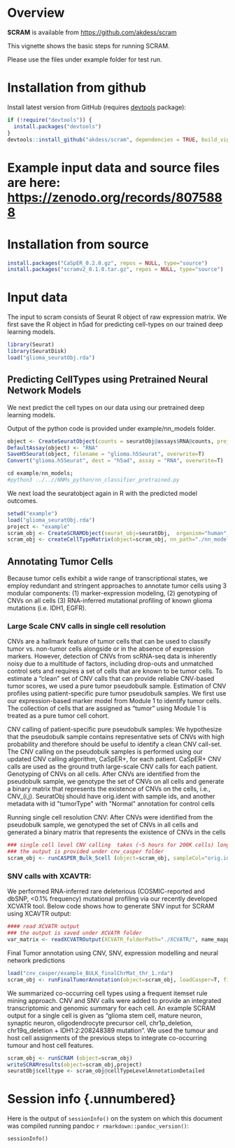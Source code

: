 
# Overview

**SCRAM** is available from https://github.com/akdess/scram 

This vignette shows the basic steps for running SCRAM.

Please use the files under example folder for test run. 

# Installation from github

Install latest version from GitHub (requires [devtools](https://github.com/hadley/devtools) package):

```r
if (!require("devtools")) {
  install.packages("devtools")
}
devtools::install_github("akdess/scram", dependencies = TRUE, build_vignettes = FALSE)
```
# Example input data and source files are here: https://zenodo.org/records/8075888

# Installation from source
```r
install.packages("CaSpER_0.2.0.gz", repos = NULL, type="source")
install.packages("scramv2_0.1.0.tar.gz", repos = NULL, type="source")
```


# Input data

The input to scram consists of Seurat R object of raw expression matrix. We first save the R object in h5ad for predicting cell-types on our trained deep learning models. 


```r
library(Seurat)
library(SeuratDisk)
load("glioma_seuratObj.rda")
```

## Predicting CellTypes using Pretrained Neural Network Models

We next predict the cell types on our data using our pretrained deep learning models.  

Output of the python code is provided under example/nn_models folder. 

```r
object <- CreateSeuratObject(counts = seuratObj@assays$RNA@counts, project = "glioma", meta.data=seuratObj@meta.data)
DefaultAssay(object) <- "RNA"
SaveH5Seurat(object, filename = "glioma.h5Seurat", overwrite=T)
Convert("glioma.h5Seurat", dest = "h5ad", assay = "RNA", overwrite=T)
```

```r
cd example/nn_models;
#python3 ../..//NNMs_python/nn_classifier_pretrained.py
```

We next load the seuratobject again in R with the predicted model outcomes. 

```r
setwd("example")
load("glioma_seuratObj.rda")
project <- "example"
scram_obj <- CreateSCRAMObject(seurat_obj=seuratObj,  organism="human", min_support=0.1, max_set_size=50) 
scram_obj <- createCellTypeMatrix(object=scram_obj, nn_path="./nn_models/", prob_thr=0.9)
```

## Annotating Tumor Cells
Because tumor cells exhibit a wide range of transcriptional states, we employ redundant and stringent approaches to annotate tumor cells using 3 modular components: (1) marker-expression modeling, (2) genotyping of CNVs on all cells (3) RNA-inferred mutational profiling of known glioma mutations (i.e. IDH1, EGFR). 

### Large Scale CNV calls in single cell resolution
CNVs are a hallmark feature of tumor cells that can be used to classify tumor vs. non-tumor cells alongside or in the absence of expression markers. However, detection of CNVs from scRNA-seq data is inherently noisy due to a multitude of factors, including drop-outs and unmatched control sets and requires a set of cells that are known to be tumor cells. To estimate a “clean” set of CNV calls that can provide reliable CNV-based tumor scores, we used a pure tumor pseudobulk sample.
Estimation of CNV profiles using patient-specific pure tumor pseudobulk samples. We first use our expression-based marker model from Module 1 to identify tumor cells. The collection of cells that are assigned as “tumor” using Module 1 is treated as a pure tumor cell cohort. 

CNV calling of patient-specific pure pseudobulk samples: We hypothesize that the pseudobulk sample contains representative sets of CNVs with high probability and therefore should be useful to identify a clean CNV call-set. The CNV calling on the pseudobulk samples is performed using our updated CNV calling algorithm, CaSpER+, for each patient. CaSpER+ CNV calls are used as the ground truth large-scale CNV calls for each patient. 
Genotyping of CNVs on all cells. After CNVs are identified from the pseudobulk sample, we genotype the set of CNVs on all cells and generate a binary matrix that represents the existence of CNVs on the cells, i.e., CNV_(i,j).
SeuratObj should have orig.ident with sample ids, and another metadata with id "tumorType" with "Normal" annotation for control cells 

Running single cell resolution CNV: After CNVs were identified from the pseudobulk sample, we genotyped the set of CNVs in all cells and generated a binary matrix that represents the existence of CNVs in the cells 

```r
### single cell level CNV calling  takes (~5 hours for 200K cells) long for large scRNA-Seq datasets. 
### the output is provided under cnv_casper folder
scram_obj <- runCASPER_Bulk_Scell (object=scram_obj, sampleCol="orig.ident", project)
```


### SNV calls with XCAVTR:

We performed RNA-inferred rare deleterious (COSMIC-reported and dbSNP, <0.1% frequency) mutational profiling via our recently developed XCVATR tool. 
Below code shows how to generate SNV input for SCRAM using XCAVTR output: 

```r
#### read XCVATR output
### the output is saved under XCVATR folder
var_matrix <- readXCVATROutput(XCVATR_folderPath="./XCVATR/", name_mapping)
```

Final Tumor annotation using CNV, SNV, expression modelling and neural network predictions

```r
load("cnv_casper/example_BULK_finalChrMat_thr_1.rda")
scram_obj <- runFinalTumorAnnotation(object=scram_obj, loadCasper=T, finalChrMat_bulk=finalChrMat_bulk, loadXCVATR=T, sampleCol="orig.ident", project="example", model_genes=c("PDGFRA" ,"EGFR"  ,"SOX2" ))
```


We summarized co-occurring cell types using a frequent itemset rule mining approach. CNV and SNV calls were added to provide an integrated transcriptomic and genomic summary for each cell. An example SCRAM output for a single cell is given as “glioma stem cell, mature neuron, synaptic neuron, oligodendrocyte precursor cell, chr1p_deletion, chr19q_deletion + IDH1:2:208248389 mutation”. We used the tumour and host cell assignments of the previous steps to integrate co-occurring tumour and host cell features.

```r
scram_obj <- runSCRAM (object=scram_obj) 
writeSCRAMresults(object=scram_obj,project)
seuratObj$celltype <- scram_obj@cellTypeLevelAnnotationDetailed

```

# Session info {.unnumbered}

Here is the output of `sessionInfo()` on the system on which this document was
compiled running pandoc `r rmarkdown::pandoc_version()`:

```{r sessionInfo, echo=FALSE}
sessionInfo()
```
